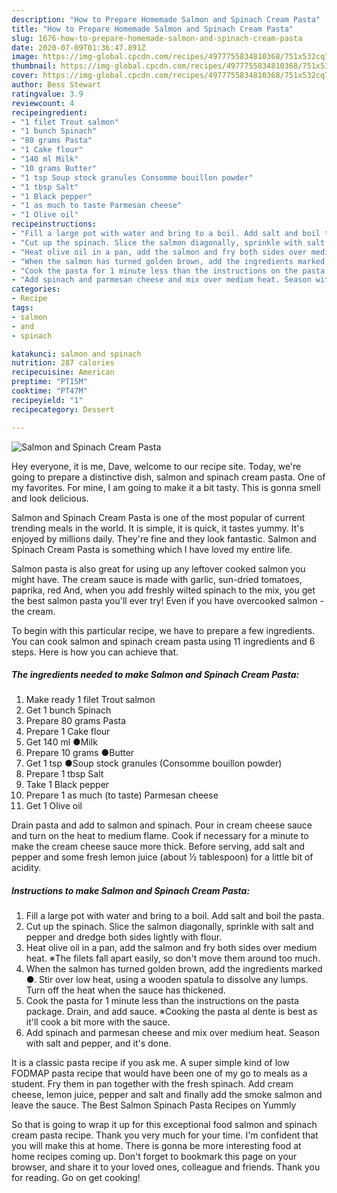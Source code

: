 ```yaml
---
description: "How to Prepare Homemade Salmon and Spinach Cream Pasta"
title: "How to Prepare Homemade Salmon and Spinach Cream Pasta"
slug: 1676-how-to-prepare-homemade-salmon-and-spinach-cream-pasta
date: 2020-07-09T01:36:47.891Z
image: https://img-global.cpcdn.com/recipes/4977755834810368/751x532cq70/salmon-and-spinach-cream-pasta-recipe-main-photo.jpg
thumbnail: https://img-global.cpcdn.com/recipes/4977755834810368/751x532cq70/salmon-and-spinach-cream-pasta-recipe-main-photo.jpg
cover: https://img-global.cpcdn.com/recipes/4977755834810368/751x532cq70/salmon-and-spinach-cream-pasta-recipe-main-photo.jpg
author: Bess Stewart
ratingvalue: 3.9
reviewcount: 4
recipeingredient:
- "1 filet Trout salmon"
- "1 bunch Spinach"
- "80 grams Pasta"
- "1 Cake flour"
- "140 ml Milk"
- "10 grams Butter"
- "1 tsp Soup stock granules Consomme bouillon powder"
- "1 tbsp Salt"
- "1 Black pepper"
- "1 as much to taste Parmesan cheese"
- "1 Olive oil"
recipeinstructions:
- "Fill a large pot with water and bring to a boil. Add salt and boil the pasta."
- "Cut up the spinach. Slice the salmon diagonally, sprinkle with salt and pepper and dredge both sides lightly with flour."
- "Heat olive oil in a pan, add the salmon and fry both sides over medium heat.  ※The filets fall apart easily, so don&#39;t move them around too much."
- "When the salmon has turned golden brown, add the ingredients marked ●. Stir over low heat, using a wooden spatula to dissolve any lumps. Turn off the heat when the sauce has thickened."
- "Cook the pasta for 1 minute less than the instructions on the pasta package. Drain, and add sauce.  ※Cooking the pasta al dente is best as it&#39;ll cook a bit more with the sauce."
- "Add spinach and parmesan cheese and mix over medium heat. Season with salt and pepper, and it&#39;s done."
categories:
- Recipe
tags:
- salmon
- and
- spinach

katakunci: salmon and spinach 
nutrition: 287 calories
recipecuisine: American
preptime: "PT15M"
cooktime: "PT47M"
recipeyield: "1"
recipecategory: Dessert

---
```



![Salmon and Spinach Cream Pasta](https://img-global.cpcdn.com/recipes/4977755834810368/751x532cq70/salmon-and-spinach-cream-pasta-recipe-main-photo.jpg)

Hey everyone, it is me, Dave, welcome to our recipe site. Today, we're going to prepare a distinctive dish, salmon and spinach cream pasta. One of my favorites. For mine, I am going to make it a bit tasty. This is gonna smell and look delicious.

Salmon and Spinach Cream Pasta is one of the most popular of current trending meals in the world. It is simple, it is quick, it tastes yummy. It's enjoyed by millions daily. They're fine and they look fantastic. Salmon and Spinach Cream Pasta is something which I have loved my entire life.

Salmon pasta is also great for using up any leftover cooked salmon you might have. The cream sauce is made with garlic, sun-dried tomatoes, paprika, red And, when you add freshly wilted spinach to the mix, you get the best salmon pasta you&#39;ll ever try! Even if you have overcooked salmon - the cream.


To begin with this particular recipe, we have to prepare a few ingredients. You can cook salmon and spinach cream pasta using 11 ingredients and 6 steps. Here is how you can achieve that.

<!--inarticleads1-->

##### The ingredients needed to make Salmon and Spinach Cream Pasta:

1. Make ready 1 filet Trout salmon
1. Get 1 bunch Spinach
1. Prepare 80 grams Pasta
1. Prepare 1 Cake flour
1. Get 140 ml ●Milk
1. Prepare 10 grams ●Butter
1. Get 1 tsp ●Soup stock granules (Consomme bouillon powder)
1. Prepare 1 tbsp Salt
1. Take 1 Black pepper
1. Prepare 1 as much (to taste) Parmesan cheese
1. Get 1 Olive oil


Drain pasta and add to salmon and spinach. Pour in cream cheese sauce and turn on the heat to medium flame. Cook if necessary for a minute to make the cream cheese sauce more thick. Before serving, add salt and pepper and some fresh lemon juice (about ½ tablespoon) for a little bit of acidity. 

<!--inarticleads2-->

##### Instructions to make Salmon and Spinach Cream Pasta:

1. Fill a large pot with water and bring to a boil. Add salt and boil the pasta.
1. Cut up the spinach. Slice the salmon diagonally, sprinkle with salt and pepper and dredge both sides lightly with flour.
1. Heat olive oil in a pan, add the salmon and fry both sides over medium heat.  ※The filets fall apart easily, so don&#39;t move them around too much.
1. When the salmon has turned golden brown, add the ingredients marked ●. Stir over low heat, using a wooden spatula to dissolve any lumps. Turn off the heat when the sauce has thickened.
1. Cook the pasta for 1 minute less than the instructions on the pasta package. Drain, and add sauce.  ※Cooking the pasta al dente is best as it&#39;ll cook a bit more with the sauce.
1. Add spinach and parmesan cheese and mix over medium heat. Season with salt and pepper, and it&#39;s done.


It is a classic pasta recipe if you ask me. A super simple kind of low FODMAP pasta recipe that would have been one of my go to meals as a student. Fry them in pan together with the fresh spinach. Add cream cheese, lemon juice, pepper and salt and finally add the smoke salmon and leave the sauce. The Best Salmon Spinach Pasta Recipes on Yummly 

So that is going to wrap it up for this exceptional food salmon and spinach cream pasta recipe. Thank you very much for your time. I'm confident that you will make this at home. There is gonna be more interesting food at home recipes coming up. Don't forget to bookmark this page on your browser, and share it to your loved ones, colleague and friends. Thank you for reading. Go on get cooking!
